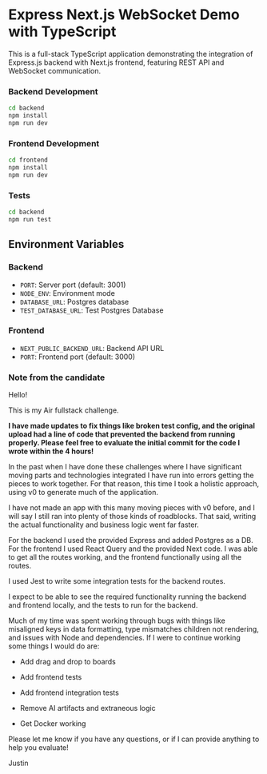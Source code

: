 # Express Next.js WebSocket Demo with TypeScript

This is a full-stack TypeScript application demonstrating the integration of Express.js backend with Next.js frontend, featuring REST API and WebSocket communication.

### Backend Development

```bash
cd backend
npm install
npm run dev
```

### Frontend Development

```bash
cd frontend
npm install
npm run dev
```

### Tests

```bash
cd backend
npm run test
```

## Environment Variables

### Backend

- `PORT`: Server port (default: 3001)
- `NODE_ENV`: Environment mode
- `DATABASE_URL`: Postgres database
- `TEST_DATABASE_URL`: Test Postgres Database

### Frontend

- `NEXT_PUBLIC_BACKEND_URL`: Backend API URL
- `PORT`: Frontend port (default: 3000)

### Note from the candidate

Hello!

This is my Air fullstack challenge.

**I have made updates to fix things like broken test config, and the original upload had a line of code that prevented the backend from running properly. Please feel free to evaluate the initial commit for the code I wrote within the 4 hours!**

In the past when I have done these challenges where I have significant moving parts and technologies integrated
I have run into errors getting the pieces to work together. For that reason, this time I took a holistic approach,
using v0 to generate much of the application.

I have not made an app with this many moving pieces with v0 before, and I will say I still ran into plenty of those 
kinds of roadblocks. That said, writing the actual functionality and business logic went far faster.

For the backend I used the provided Express and added Postgres as a DB. For the frontend I used React Query 
and the provided Next code. I was able to get all the routes working, and the frontend functionally using all the routes.

I used Jest to write some integration tests for the backend routes.

I expect to be able to see the required functionality running the backend and frontend locally, 
and the tests to run for the backend.

Much of my time was spent working through bugs with things like misaligned keys in data formatting, type mismatches children not rendering, and issues with Node and dependencies. If I were to continue working some things I would do are:

- Add drag and drop to boards
 
- Add frontend tests

- Add frontend integration tests

- Remove AI artifacts and extraneous logic

- Get Docker working

Please let me know if you have any questions, or if I can provide anything to help you evaluate!

Justin
